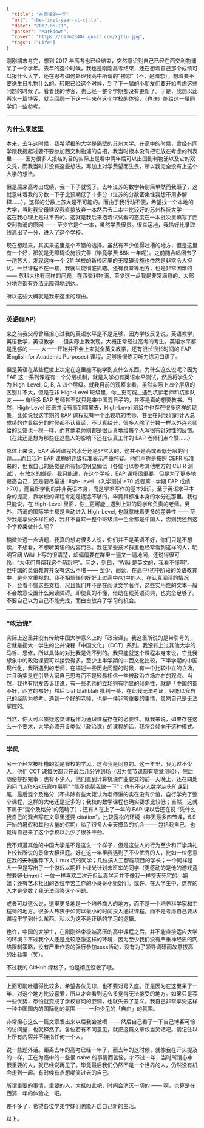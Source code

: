 ```json
{
  "title": "在西浦的一年",
  "url": "the-first-year-at-xjtlu",
  "date": "2017-06-11",
  "parser": "Markdown",
  "cover": "https://oa3o2340x.qnssl.com/xjtlu.jpg",
  "tags": ["Life"]
}
```



刚刚期末考完，想到 2017 年高考也已经结束，突然意识到自己已经在西交利物浦呆了一个学年。去年的这个时候，我也是刚刚高考结束，还在想着自己那个成绩可以报什么大学，还在思考如何处理我高中所谓的“初恋”（不，是暗恋），想着要不要送生日礼物什么的。转眼已经这个时候，到了下一届的小朋友们要开始考虑这些问题的时候了。看看我的博客，也已经一整个学期都没有更新了。于是，我想以此再水一篇博客，就当回顾一下这一年来在这个学校的体验，（也许）能给这一届同学们一些参考。

---

###  为什么来这里

本来，去年这时候，我希望报的大学是隔壁的苏州大学。在高中的时候，曾经有同学跟我提起过要不要参加西交利物浦的自招，我当时根本没有把它放在考虑的列表里 —— 因为很多人报名的目的实际上是看中两年后可以出国到利物浦以及它的双文凭，而我当时并没有这些想法，再加上对学费望而生畏，所以我完全没有上这个大学的想法。

但是后来高考出成绩，我一下子就慌了。去年江苏的数学特别简单然而我砸了，这就意味着我的分数一下子比预期低了十多分（江苏的分数密集性我想不用多解释……）。这样的分数上苏大是不可能的。而由于我行动不便，希望找一个本地的大学，当时我父母建议我直接放弃一本然后去二本中比较好的苏州科技大学 —— 这在我心理上是过不去的。这就是我后来抱着试试看的态度在一本批次里填写了西交利物浦的原因 —— 至少它是个一本，虽然学费很贵。很幸运地，我恰好比录取线高出了一分，进入了这个学校。

现在想起来，其实来这里是个不错的选择。虽然有不少值得吐槽的地方，但是这里有一个好，那就是无障碍设施很完善（毕竟学费 88k 一年呢）。之前随合唱团去了一趟苏大，发现这样一个 211 学校的新校区里的无障碍设施也依然是非常令人担忧。一旦课程不在一楼，我就只能彻底抓瞎。还有食堂等地方，也是非常困难的 —— 苏科大也有同样的问题。在西交利物浦，至少这一点我是非常满意的，大部分地方都有办法无障碍地到达。

所以这些大概就是我来这里的理由。

---

### 英语(EAP)

来之前我父母曾经担心过我的英语水平是不是足够，因为学校反复说，英语教学，英语教学，英语教学……但实际上我发现，大概正常经过高考的考生，英语水平都是足够的 —— 大一一开始并不会上来就全英文教学，还有很长很长时间的 EAP (English for Academic Purposes) 课程，足够慢慢练习听力练习口语了。

但是英语在某些程度上决定在这里能不能学到点什么东西。为什么这么说呢？因为 EAP 这一系列课程有一个分层机制，就是入学初有英语水平测试，然后将学生分为 High-Level, C, B, A 四个层级。就我目前的观察来看，虽然实际上四个层级的区别并不大，但是在非 High-Level 班级里，你__更可能__遇到坑爹老师和坑爹队友 —— 有很多 EAP 老师甚至就只是来中国混日子的，并不是真的想要教书。当然，High-Level 班级并没有高到哪里去，High-Level 班级中也存在很多这样的现象，比如说我这学期的 EAP 课程就有一个比较坑的老师，甚至在对我们的计入总成绩的作业给分的时候都不认真读，不认真给分，很多人除了分数一样以外连老师给的反馈也一模一样，而其他老师则都是很认真地给每个人写很有针对性的反馈。（在此还是想为那些在这些人的影响下还在认真工作的 EAP 老师们点个赞……）

总体上来说，EAP 系列课程的水分还是非常大的，这并不是高或者低分层的问题……而且我对 EAP 课程的评级标准表示严重怀疑。他们声称是按照 CEFR 标准来的，但我自己的感觉是所有标准明显偏低（各位可以参考其他地方的 CEFR 测试），有放水的嫌疑。我只能说，在这个学校，EAP 课程很重要，但是为了更多地提高自己，还是要尽量进 High-Level （入学测试 >70 或者第一学期 EAP 成绩 >70），而且所学到的并非英语本身，而是学术写作的基本知识。至于英语水平本身的提高，靠学校的课程肯定是远远不够的，毕竟其标准本身的水分在那里。我也只能说，在 High-Level 里面，你__更可能__遇到上进的同学和负责的老师。另外，西浦的国际学生都是自动进入 High-Level, 也就意味着更多的差异性 —— 至少我是享受多样性的，我并不喜欢一整个班级清一色全都是中国人，否则我还到这个学校来做什么呢？

稍微扯远一点话题，我真的想对很多人说，你们并不是英语不好，你们只是不想读，不想看，不想听英语的内容而已。我在某些技术群里也经常看到这样的人，明明官网 Wiki 上写的很清楚，却偏偏要在群里一遍又一遍地问，还说得很可怜，“大佬们帮帮我这个萌新吧”。问之，则曰，“Wiki 是英文的，我看不懂啊”。但中国的英语教育并没有这么不堪 —— 至少，阅读，在高中/初中阶段的英语教育中，是非常重视的。我不相信任何好好上过高中/初中的人，在认真阅读的情况下，会看不懂这些文档，况且我们并不是在阅读文学著作，这些实用性的文本一般不会故意设置什么阅读障碍。即使真的不懂，借助在线英语词典，也完全足够了。不要自己以为自己不能完成，而白白放弃了学习的机会。

---

### “政治课”

实际上这里并没有传统中国大学意义上的「政治课」。我这里所说的是带引号的，它就是指大一学生的公共课程「中国文化」（CCT）系列。我没有上过其他大学的马哲、思修，所以具体的对比我是做不到的。我只能就这个课程本身来说，它比我想象中的政治课要可以接受得多，至少上半学期的中西文化比较，下半学期的中国现代化，我所遇到的老师，在描述一些历史问题的时候，有一个比较中立的立场，并且确实是在引导大家自己思考而不是轻易相信一些被政治立场左右的观点。当然，我也有朋友告诉我说，有一些老师的立场则有明显的倾向性，就是「中国的都不好，西方的都好」然后 blahblahblah 批判一番，在此我无法考证，只能以我自己的经历为参考。遇到一个好的老师，也是一件非常重要的事情，虽然自己是无法掌控的。

当然，你大可以质疑这类课程作为通识课程存在的必要性。就我来说，如果存在这么一个要求，大学必须开设类似「政治课」的课程的话，我将会倾向于这种模式。

---

### 学风

另一个经常被吐槽的就是我校的学风。这点我是同意的。这一年里，我见过不少人，他们 CCT 课每次都只在最后几分钟到场（因为每节课都有随堂测验），然后随便抄抄完事；也有不少人，他们直到计算机课作业要交的前一天晚上，还在四处询问 “LaTeX这玩意咋用啊” “能不能帮我做一下”；也有不少人数学从头旷课到尾，最后混个及格分（不排除有些大佬认为老师讲的实在没有价值，自行学完了整个课程，这样的大佬还是挺多的；我校的数学课程也确实要求比较低；当然，这就不属于“混个及格分”的范畴了）；还有人在上了一年的 EAP 课以后还在说 “凭什么我自己的观点写在文章里还要 citation”。比较宽松的环境（每天最多四节课，6.9开始的暑假和其他大量的假期）给了很多人全天摸鱼的机会 —— 包括我自己，也觉得自己来了这个学校以后少了很多干劲。

我不知道其他的中国大学是不是这么一个样子，但是这些人的行为至少和开学典礼上校长所说的景象大相径庭。好在这一年里我遇到了不少优秀的人，比如一位愿意在我的~~安利~~推荐下入 Linux 坑的同学；几位搞人工智能项目的学长；一个同样是大一但是写出了一个游戏以期赶上绿光计划末班车的同学（~~更感动的是他的游戏竟然兼容 Linux~~)；一位一样喜欢二次元但认真学习并不像我一样整天死宅的小姐姐；还有艺术社团的各位辛苦工作的小哥哥小姐姐们。或许，在大学生中，这样的人才是少数？我无法回答这个问题。

或者可以这么说，这里更多地是一个培养商人的地方，而不是一个培养科学家和工程师的地方。很多人热衷于如何以最小的时间投入通过课程，而不是考虑自己要从课程里学到什么东西。私以为这不是正确的学习的逻辑。

也许，中国的大学生，在刚刚结束极端高压的高中课程之后，并不能直接适应大学的环境？不过我个人还是比较感激这样的环境，因为至少我们没有严重神经质的网络限制策略，没有严重作秀的强行参加xxxx活动，没有为了领导调研而故意拔高的出勤率（笑）。

不过我的 GitHub 绿格子，怕是彻底没救了哦。

---

上面可能吐槽得比较多，希望各位见谅，也不要对号入座。正是因为在这里呆了一年，对这个地方比较喜爱，所以才会看到这么多觉得无法接受的地方。如果只是写一些优势，恐怕就变成了学校官网的腔调，也就失去了意义。我自己非常享受这样一种中国国内的国际化的氛围 —— 一种少见的「自由」的氛围。

非常担心这么一篇文章发出来以后我会被喷 —— 然后自己看了一下自己博客可怜的访问量，也就释然了。各位若有不同意见，就把这篇文章权当笑话吧。请记住以上所有内容并不特指任何一个人。

说一些题外话。距离去年的高考已经一年了，而去年的这时候，就像我在开头提及的一样，正在为高中的一些很 naïve 的事情而苦恼。才不过一年，当时所谓心中很重要的人，就已经说再见了。毕竟最后我们仍然不是一个世界的人，仍然没有机会走到一起。有时候有点想嘲笑过去的自己。

所谓重要的事情，重要的人，大抵如此吧，时间会消灭一切的 —— 啊，也算是在西浦一年的体验之一吧。

差不多了，希望各位学弟学妹们也能开启自己新的生活。

以上。